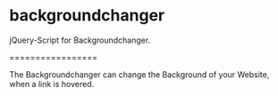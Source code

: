 backgroundchanger
=================
jQuery-Script for Backgroundchanger.

=================

The Backgroundchanger can change the Background of your Website, when a link is hovered.
